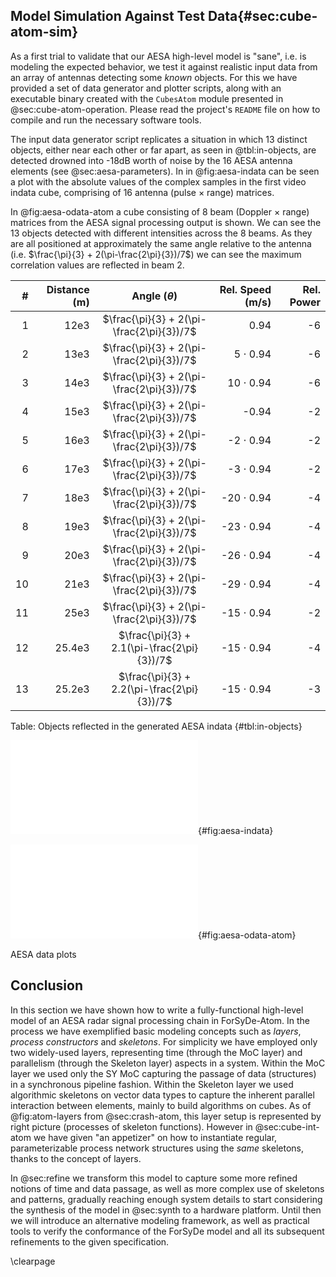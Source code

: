 
## Model Simulation Against Test Data{#sec:cube-atom-sim}

As a first trial to validate that our AESA high-level model is "sane", i.e. is
modeling the expected behavior, we test it against realistic input data from an array
of antennas detecting some _known_ objects. For this we have provided a set of data
generator and plotter scripts, along with an executable binary created with the
`CubesAtom` module presented in @sec:cube-atom-operation. Please read the project's `README`
file on how to compile and run the necessary software tools.

The input data generator script replicates a situation in which 13 distinct objects,
either near each other or far apart, as seen in @tbl:in-objects, are detected drowned
into -18dB worth of noise by the 16 AESA antenna elements (see
@sec:aesa-parameters). In in @fig:aesa-indata can be seen a plot with the absolute
values of the complex samples in the first video indata cube, comprising of 16 antenna
(pulse $\times$ range) matrices.

In @fig:aesa-odata-atom a cube consisting of 8 beam (Doppler $\times$ range) matrices
from the AESA signal processing output is shown. We can see the 13 objects detected
with different intensities across the 8 beams. As they are all positioned at
approximately the same angle relative to the antenna (i.e. $\frac{\pi}{3} +
2(\pi-\frac{2\pi}{3})/7$) we can see the maximum correlation values are reflected in
beam 2.



|  # | Distance (m) | Angle ($\theta$)                            | Rel. Speed (m/s) | Rel. Power |
|---:|-------------:|:-------------------------------------------:|-----------------:|-----------:|
|  1 |         12e3 | $\frac{\pi}{3} + 2(\pi-\frac{2\pi}{3})/7$   |             0.94 |         -6 |
|  2 |         13e3 | $\frac{\pi}{3} + 2(\pi-\frac{2\pi}{3})/7$   |   5 $\cdot$ 0.94 |         -6 |
|  3 |         14e3 | $\frac{\pi}{3} + 2(\pi-\frac{2\pi}{3})/7$   |  10 $\cdot$ 0.94 |         -6 |
|  4 |         15e3 | $\frac{\pi}{3} + 2(\pi-\frac{2\pi}{3})/7$   |            -0.94 |         -2 |
|  5 |         16e3 | $\frac{\pi}{3} + 2(\pi-\frac{2\pi}{3})/7$   |  -2 $\cdot$ 0.94 |         -2 |
|  6 |         17e3 | $\frac{\pi}{3} + 2(\pi-\frac{2\pi}{3})/7$   |  -3 $\cdot$ 0.94 |         -2 |
|  7 |         18e3 | $\frac{\pi}{3} + 2(\pi-\frac{2\pi}{3})/7$   | -20 $\cdot$ 0.94 |         -4 |
|  8 |         19e3 | $\frac{\pi}{3} + 2(\pi-\frac{2\pi}{3})/7$   | -23 $\cdot$ 0.94 |         -4 |
|  9 |         20e3 | $\frac{\pi}{3} + 2(\pi-\frac{2\pi}{3})/7$   | -26 $\cdot$ 0.94 |         -4 |
| 10 |         21e3 | $\frac{\pi}{3} + 2(\pi-\frac{2\pi}{3})/7$   | -29 $\cdot$ 0.94 |         -4 |
| 11 |         25e3 | $\frac{\pi}{3} + 2(\pi-\frac{2\pi}{3})/7$   | -15 $\cdot$ 0.94 |         -2 |
| 12 |       25.4e3 | $\frac{\pi}{3} + 2.1(\pi-\frac{2\pi}{3})/7$ | -15 $\cdot$ 0.94 |         -4 |
| 13 |       25.2e3 | $\frac{\pi}{3} + 2.2(\pi-\frac{2\pi}{3})/7$ | -15 $\cdot$ 0.94 |         -3 |

Table:  Objects reflected in the generated AESA indata {#tbl:in-objects}

<div id="fig:figureRef" class="subfigures">

![Absolute values for one input video cube with antenna data](figs/AESA_INPUT_C.pdf){#fig:aesa-indata}

![One output cube with radar data](figs/AESA_OUT_C.pdf){#fig:aesa-odata-atom}

AESA data plots

</div>

## Conclusion

In this section we have shown how to write a fully-functional high-level model of an
AESA radar signal processing chain in ForSyDe-Atom. In the process we have exemplified
basic modeling concepts such as *layers*, *process constructors* and *skeletons*. For
simplicity we have employed only two widely-used layers, representing time (through
the MoC layer) and parallelism (through the Skeleton layer) aspects in a
system. Within the MoC layer we used only the SY MoC capturing the passage of data
(structures) in a synchronous pipeline fashion. Within the Skeleton layer we used
algorithmic skeletons on vector data types to capture the inherent parallel
interaction between elements, mainly to build algorithms on cubes. As of
@fig:atom-layers from @sec:crash-atom, this layer setup is represented by right
picture (processes of skeleton functions). However in @sec:cube-int-atom we have given
"an appetizer" on how to instantiate regular, parameterizable process network
structures using the *same* skeletons, thanks to the concept of layers.

In @sec:refine we transform this model to capture some more refined notions of time
and data passage, as well as more complex use of skeletons and patterns, gradually
reaching enough system details to start considering the synthesis of the model in
@sec:synth to a hardware platform. Until then we will introduce an alternative
modeling framework, as well as practical tools to verify the conformance of the
ForSyDe model and all its subsequent refinements to the given specification.

\clearpage
